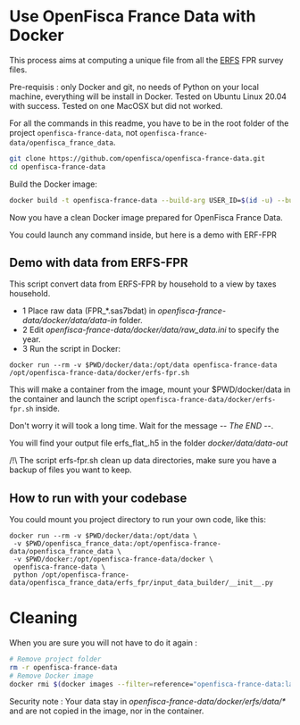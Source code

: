 # Use OpenFisca France Data with Docker

This process aims at computing a unique file from all the [ERFS](https://www.insee.fr/fr/metadonnees/source/serie/s1231) FPR survey files.

Pre-requisis : only Docker and git, no needs of Python on your local machine, everything will be install in Docker.
Tested on Ubuntu Linux 20.04 with success.
Tested on one MacOSX but did not worked.

For all the commands in this readme, you have to be in the root folder of the project `openfisca-france-data`, not `openfisca-france-data/openfisca_france_data`.

```sh
git clone https://github.com/openfisca/openfisca-france-data.git
cd openfisca-france-data
```

Build the Docker image:

```sh
docker build -t openfisca-france-data --build-arg USER_ID=$(id -u) --build-arg GROUP_ID=$(id -g) . -f ./docker/Dockerfile
```

Now you have a clean Docker image prepared for OpenFisca France Data.

You could launch any command inside, but here is a demo with ERF-FPR

## Demo with data from ERFS-FPR

This script convert data from ERFS-FPR by household to a view by taxes household.

- 1 Place raw data (FPR_*.sas7bdat) in _openfisca-france-data/docker/data/data-in_ folder.
- 2 Edit _openfisca-france-data/docker/data/raw_data.ini_ to specify the year.
- 3 Run the script in Docker:
```
docker run --rm -v $PWD/docker/data:/opt/data openfisca-france-data /opt/openfisca-france-data/docker/erfs-fpr.sh
```
This will make a container from the image, mount your $PWD/docker/data in the container and launch the script `openfisca-france-data/docker/erfs-fpr.sh` inside.

Don't worry it will took a long time. Wait for the message _-- The END --_.

You will find your output file erfs_flat_<year>.h5 in the folder _docker/data/data-out_

/!\ The script erfs-fpr.sh clean up data directories, make sure you have a backup of files you want to keep.

## How to run with your codebase

You could mount you project directory to run your own code, like this:
```
docker run --rm -v $PWD/docker/data:/opt/data \
 -v $PWD/openfisca_france_data:/opt/openfisca-france-data/openfisca_france_data \
 -v $PWD/docker:/opt/openfisca-france-data/docker \
 openfisca-france-data \
 python /opt/openfisca-france-data/openfisca_france_data/erfs_fpr/input_data_builder/__init__.py
```
# Cleaning

When you are sure you will not have to do it again :
```sh
# Remove project folder
rm -r openfisca-france-data
# Remove Docker image
docker rmi $(docker images --filter=reference="openfisca-france-data:latest" -q)
```

Security note : Your data stay in _openfisca-france-data/docker/erfs/data/*_ and are not copied in the image, nor in the container.
